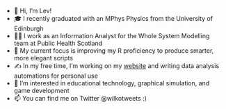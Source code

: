 - 👋 Hi, I’m Lev!
- 🎓 I recently graduated with an MPhys Physics from the University of Edinburgh
- 👨‍💻 I work as an Information Analyst for the Whole System Modelling team at Public Health Scotland
- 🌱 My current focus is improving my R proficiency to produce smarter, more elegant scripts
- ✍️ In my free time, I’m working on my [website](https://lwilko.github.io/) and writing data analysis automations for personal use
- 👀 I’m interested in educational technology, graphical simulation, and game development
- 📫 You can find me on Twitter @wilkotweets :)

<!---
lwilko/lwilko is a ✨ special ✨ repository because its `README.md` (this file) appears on your GitHub profile.
You can click the Preview link to take a look at your changes.
--->
